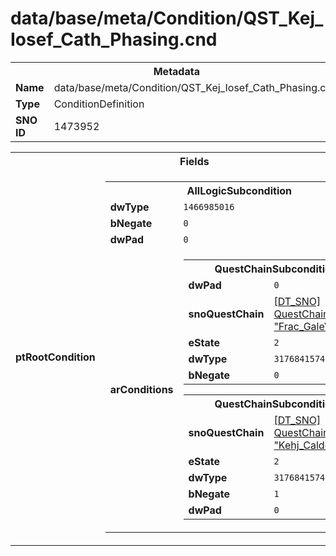 <h1>data/base/meta/Condition/QST_Kej_Iosef_Cath_Phasing.cnd</h1><table><tr><th colspan="100%">Metadata</th></tr><tr><td><b>Name</b></td><td>data/base/meta/Condition/QST_Kej_Iosef_Cath_Phasing.cnd</td></tr><tr><td><b>Type</b></td><td>ConditionDefinition</td></tr><tr><td><b>SNO ID</b></td><td>1473952</td></tr></table>

<table><tr><th colspan="100%">Fields</th></tr><tr><td><b>ptRootCondition</b></td><td><table><tr><th colspan="100%">AllLogicSubcondition</th></tr><tr><td><b>dwType</b></td><td><code>1466985016</code></td></tr><tr><td><b>bNegate</b></td><td><code>0</code></td></tr><tr><td><b>dwPad</b></td><td><code>0</code></td></tr><tr><td><b>arConditions</b></td><td><table><tr><th colspan="100%">QuestChainSubcondition</th></tr><tr><td><b>dwPad</b></td><td><code>0</code></td></tr><tr><td><b>snoQuestChain</b></td><td><a href="..\QuestChain\Frac_GaleValley3.qc">[DT_SNO] QuestChain: "Frac_GaleValley3"</a></td></tr><tr><td><b>eState</b></td><td><code>2</code></td></tr><tr><td><b>dwType</b></td><td><code>3176841574</code></td></tr><tr><td><b>bNegate</b></td><td><code>0</code></td></tr></table>


<table><tr><th colspan="100%">QuestChainSubcondition</th></tr><tr><td><b>snoQuestChain</b></td><td><a href="..\QuestChain\Kehj_Caldeum.qc">[DT_SNO] QuestChain: "Kehj_Caldeum"</a></td></tr><tr><td><b>eState</b></td><td><code>2</code></td></tr><tr><td><b>dwType</b></td><td><code>3176841574</code></td></tr><tr><td><b>bNegate</b></td><td><code>1</code></td></tr><tr><td><b>dwPad</b></td><td><code>0</code></td></tr></table>


</td></tr></table>


</td></tr></table>

